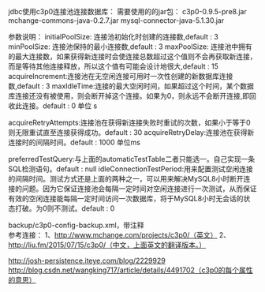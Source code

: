 jdbc使用c3p0连接池连接数据库：
需要使用的的jar包：
	c3p0-0.9.5-pre8.jar
	mchange-commons-java-0.2.7.jar
	mysql-connector-java-5.1.30.jar
	
参数说明：
initialPoolSize: 连接池初始化时创建的连接数,default : 3
minPoolSize: 连接池保持的最小连接数,default : 3
maxPoolSize: 连接池中拥有的最大连接数，如果获得新连接时会使连接总数超过这个值则不会再获取新连接，而是等待其他连接释放，所以这个值有可能会设计地很大,default : 15
acquireIncrement:连接池在无空闲连接可用时一次性创建的新数据库连接数,default : 3
maxIdleTime:连接的最大空闲时间，如果超过这个时间，某个数据库连接还没有被使用，则会断开掉这个连接。如果为0，则永远不会断开连接,即回收此连接。default : 0 单位 s

acquireRetryAttempts:连接池在获得新连接失败时重试的次数，如果小于等于0则无限重试直至连接获得成功。default : 30
acquireRetryDelay:连接池在获得新连接时的间隔时间。default : 1000 单位ms


preferredTestQuery:与上面的automaticTestTable二者只能选一。自己实现一条SQL检测语句。default : null
idleConnectionTestPeriod:用来配置测试空闲连接的间隔时间。测试方式还是上面的两种之一，可以用来解决MySQL8小时断开连接的问题。因为它保证连接池会每隔一定时间对空闲连接进行一次测试，从而保证有效的空闲连接能每隔一定时间访问一次数据库，将于MySQL8小时无会话的状态打破。为0则不测试。default : 0
	
	
backup/c3p0-config-backup.xml，带注释		
参考连接：
	1、http://www.mchange.com/projects/c3p0/（英文）
	2、http://liu.fm/2015/07/15/c3p0/（中文，上面英文的翻译版本。）
	
	
http://josh-persistence.iteye.com/blog/2229929
http://blog.csdn.net/wangking717/article/details/4491702（c3p0的每个属性的意思）